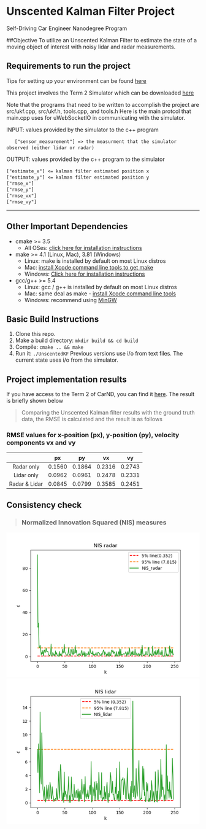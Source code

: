 # Unscented Kalman Filter Project
Self-Driving Car Engineer Nanodegree Program

##Objective
To utilize an Unscented Kalman Filter to estimate the state of a moving object of interest with noisy lidar and radar measurements.  

## Requirements to run the project

Tips for setting up your environment can be found [here](https://classroom.udacity.com/nanodegrees/nd013/parts/40f38239-66b6-46ec-ae68-03afd8a601c8/modules/0949fca6-b379-42af-a919-ee50aa304e6a/lessons/f758c44c-5e40-4e01-93b5-1a82aa4e044f/concepts/23d376c7-0195-4276-bdf0-e02f1f3c665d)

This project involves the Term 2 Simulator which can be downloaded [here](https://github.com/udacity/self-driving-car-sim/releases)

Note that the programs that need to be written to accomplish the project are src/ukf.cpp, src/ukf.h, tools.cpp, and tools.h
Here is the main protcol that main.cpp uses for uWebSocketIO in communicating with the simulator.

INPUT: values provided by the simulator to the c++ program

       ["sensor_measurement"] => the measurment that the simulator observed (either lidar or radar)

OUTPUT: values provided by the c++ program to the simulator

    ["estimate_x"] <= kalman filter estimated position x
    ["estimate_y"] <= kalman filter estimated position y
    ["rmse_x"]
    ["rmse_y"]
    ["rmse_vx"]
    ["rmse_vy"]

---

## Other Important Dependencies
* cmake >= 3.5
  * All OSes: [click here for installation instructions](https://cmake.org/install/)
* make >= 4.1 (Linux, Mac), 3.81 (Windows)
  * Linux: make is installed by default on most Linux distros
  * Mac: [install Xcode command line tools to get make](https://developer.apple.com/xcode/features/)
  * Windows: [Click here for installation instructions](http://gnuwin32.sourceforge.net/packages/make.htm)
* gcc/g++ >= 5.4
  * Linux: gcc / g++ is installed by default on most Linux distros
  * Mac: same deal as make - [install Xcode command line tools](https://developer.apple.com/xcode/features/)
  * Windows: recommend using [MinGW](http://www.mingw.org/)

## Basic Build Instructions

1. Clone this repo.
2. Make a build directory: `mkdir build && cd build`
3. Compile: `cmake .. && make`
4. Run it: `./UnscentedKF` Previous versions use i/o from text files.  The current state uses i/o
from the simulator.

## Project implementation results

If you have access to the Term 2 of CarND, you can find it [here](https://classroom.udacity.com/nanodegrees/nd013/parts/40f38239-66b6-46ec-ae68-03afd8a601c8/modules/0949fca6-b379-42af-a919-ee50aa304e6a/lessons/c3eb3583-17b2-4d83-abf7-d852ae1b9fff/concepts/f437b8b0-f2d8-43b0-9662-72ac4e4029c1). The result is briefly shown below
> Comparing the Unscented Kalman filter results with the ground truth data, the RMSE is calculated and the result is as follows
   ### RMSE values for x-position (px), y-position (py), velocity components vx and vy
 
 |                | px     | py     | vx     | vy     |
 |:--------------:|:------:|:------:|:------:|:------:|
 | Radar only     | 0.1560 | 0.1864 | 0.2316 | 0.2743 |
 | Lidar only     | 0.0962 | 0.0961 | 0.2478 | 0.2331 |
 | Radar & Lidar  | 0.0845 | 0.0799 | 0.3585 | 0.2451 |
        


[//]: # (Image References)
[NIS_radar]: ./images/nis_radar.png
[NIS_lidar]: ./images/nis_lidar.png

## Consistency check
   > ### Normalized Innovation Squared (NIS) measures
   
   ![alt_text][NIS_radar]
   ![alt_text][NIS_lidar]

